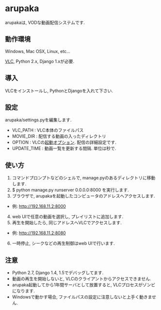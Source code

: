 arupaka
=======
arupakaは, VODな動画配信システムです.

## 動作環境
Windows, Mac OSX, Linux, etc...

[VLC](http://www.videolan.org/vlc/), Python 2.x, Django 1.xが必要.

## 導入
VLCをインストールし, PythonとDjangoを入れて下さい.

## 設定
arupaka/settings.pyを編集します.

* VLC_PATH : VLC本体のファイルパス
* MOVIE_DIR : 配信する動画の入ったディレクトリ
* OPTION : VLCの[起動オプション](http://www.videolan.org/doc/streaming-howto/en/ch04.html). 配信の詳細設定です.
* UPDATE_TIME : 動画一覧を更新する間隔. 単位は秒で.

## 使い方
1. コマンドプロンプトなどのシェルで, manage.pyのあるディレクトリに移動します.
2. $ python manage.py runserver 0.0.0.0:8000 を実行します.
3. ブラウザで, arupakaを起動したコンピュータのアドレスへアクセスします.
  * 例: http://192.168.11.2:8000
4. web UIで任意の動画を選択し, プレイリストに追加します.
5. 再生を開始したら, 同じアドレスへVLCでアクセスします.
  * 例: http://192.168.11.2:8080
6. 一時停止, シークなどの再生制御はweb UIで行います.

## 注意
* Python 2.7, Django 1.4, 1.5でデバッグしてます.
* 動画の再生を開始しないと, VLCのクライアントからアクセスできません.
* arupaka起動してから1年間サーバとして放置すると, VLCプロセスがゾンビになります.
* Windowsで動かす場合, ファイルパスの設定に注意しないと上手く動きません.

